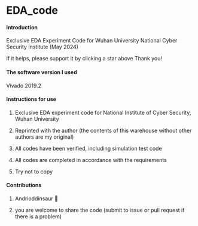 # EDA_code

#### Introduction
Exclusive EDA Experiment Code for Wuhan University National Cyber Security Institute (May 2024)

If it helps, please support it by clicking a star above Thank you!

#### The software version I used
Vivado 2019.2


#### Instructions for use

1. Exclusive EDA experiment code for National Institute of Cyber Security, Wuhan University

2. Reprinted with the author (the contents of this warehouse without other authors are my original)

3. All codes have been verified, including simulation test code

4. All codes are completed in accordance with the requirements

5. Try not to copy

#### Contributions

1. Andrioddinsaur 🦖

2. you are welcome to share the code (submit to issue or pull request if there is a problem)
